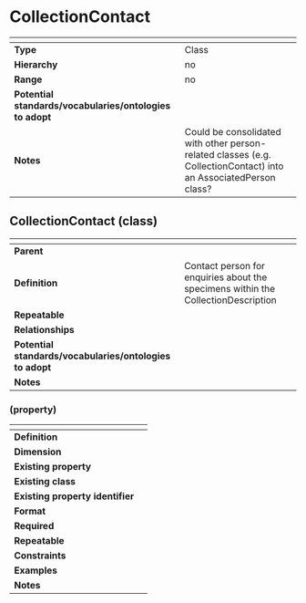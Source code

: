 # CollectionContact

| <!-- --> | <!-- --> |
| ---- | ---- |
| **Type** | Class |
| **Hierarchy** | no |
| **Range** | no |
| **Potential standards/vocabularies/ontologies to adopt** |  |
| **Notes** | Could be consolidated with other person-related classes (e.g. CollectionContact) into an AssociatedPerson class? |

## CollectionContact (class)

| <!-- --> | <!-- --> |
| ---- | ---- |
| **Parent** |  |
| **Definition** | Contact person for enquiries about the specimens within the CollectionDescription |
| **Repeatable** |  |
| **Relationships** |  |
| **Potential standards/vocabularies/ontologies to adopt** | |
| **Notes** |  |

###  (property)

| <!-- --> | <!-- --> |
| ---- | ---- |
| **Definition** |  |
| **Dimension** |  |
| **Existing property** |  |
| **Existing class** |  |
| **Existing property identifier** |  |
| **Format** |  |
| **Required** |  |
| **Repeatable** |  |
| **Constraints** |  |
| **Examples** |  |
| **Notes** |  |
